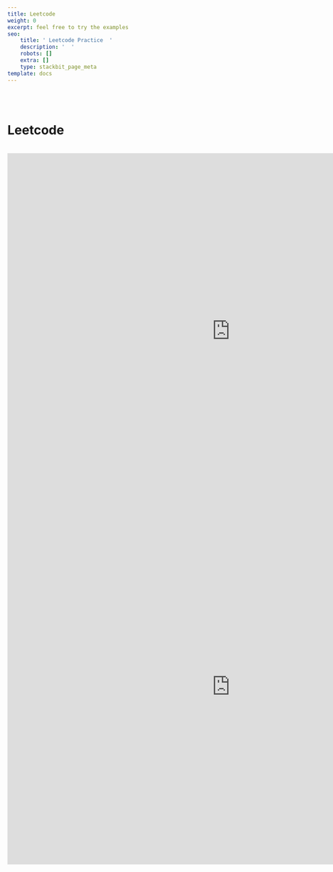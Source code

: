```yaml
---
title: Leetcode
weight: 0
excerpt: feel free to try the examples
seo:
    title: ' Leetcode Practice  '
    description: '  '
    robots: []
    extra: []
    type: stackbit_page_meta
template: docs
---
```


<br>
<br>
<h1>Leetcode </h1>
<br>
<iframe sandbox="allow-scripts" style="resize:both; overflow:scroll;"     style="z-index:-1!important; overflow:scroll;resize:both;" class="block-content" src="https://web-dev-collaborative.github.io/Leetcode-JS-PY-MD/" width="1000px" height="800px" scrolling="yes" frameborder="no" loading="lazy" allowtransparency="true" allowfullscreen="true"  frameborder="0" ></iframe>

<iframe sandbox="allow-scripts" style="resize:both; overflow:scroll;"     style="z-index:-1!important; overflow:scroll;resize:both;" class="block-content" src="https://web-dev-collaborative.github.io/Leetcode-JS-PY-MD/old_index.html" width="1000px" height="800px" scrolling="yes" frameborder="no" loading="lazy" allowtransparency="true" allowfullscreen="true"  frameborder="0" ></iframe>
